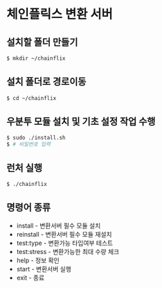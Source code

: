 # 체인플릭스 변환 서버

## 설치할 폴더 만들기
```sh
$ mkdir ~/chainflix
```

## 설치 폴더로 경로이동
```sh
$ cd ~/chainflix
```

## 우분투 모듈 설치 및 기초 설정 작업 수행
```sh
$ sudo ./install.sh
$ # 비밀번호 입력
```

## 런처 실행
```sh
$ ./chainflix
```

## 명령어 종류
- install - 변환서버 필수 모듈 설치
- reinstall - 변환서버 필수 모듈 재설치
- test:type - 변환가능 타입여부 테스트
- test:stress - 변환가능한 최대 수량 체크
- help - 정보 확인
- start - 변환서버 실행
- exit - 종료

